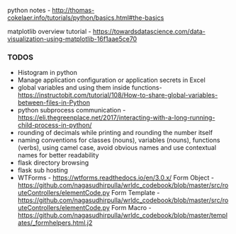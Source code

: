 python notes -  http://thomas-cokelaer.info/tutorials/python/basics.html#the-basics

matplotlib overview tutorial - https://towardsdatascience.com/data-visualization-using-matplotlib-16f1aae5ce70


### TODOS
* Histogram in python
* Manage application configuration or application secrets in Excel  
* global variables and using them inside functions- https://instructobit.com/tutorial/108/How-to-share-global-variables-between-files-in-Python
* python subprocess communication - https://eli.thegreenplace.net/2017/interacting-with-a-long-running-child-process-in-python/
* rounding of decimals while printing and rounding the number itself
* naming conventions for classes (nouns), variables (nouns), functions (verbs), using camel case, avoid obvious names and use contextual names for better readability
* flask directory browsing
* flask sub hosting
* WTForms - https://wtforms.readthedocs.io/en/3.0.x/
Form Object - https://github.com/nagasudhirpulla/wrldc_codebook/blob/master/src/routeControllers/elementCode.py
Form Template - https://github.com/nagasudhirpulla/wrldc_codebook/blob/master/src/routeControllers/elementCode.py
Form Macro - https://github.com/nagasudhirpulla/wrldc_codebook/blob/master/templates/_formhelpers.html.j2



<!--stackedit_data:
eyJoaXN0b3J5IjpbMjEyMzIzMDEyMyw3NjYxOTU2MDUsMTM0Mj
Y3Nzc2MSwtOTUyODA5NTk4LDQ3OTc3MzIzNSwtNjEzNTU3MTk0
LC05Mjc1MzI0OTEsNzk1NzYzMzM1LC02NTY3Mzc5OTcsLTE2Mz
IzOTIwODcsLTIyOTYyOTU1NywxOTI0MjYzOTg4LDEzOTEzOTQw
NjAsMTI1ODI4NjIzNywtODkwMjM5MTAwLC0xMTQ0OTExNDM3LC
0zNjQ1ODgxMzYsLTE2MDc1NTY0NjgsLTExOTM5ODk4NzAsOTkw
NTEzMTExXX0=
-->